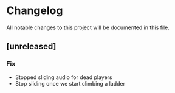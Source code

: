 # Changelog

All notable changes to this project will be documented in this file.

## [unreleased]

### Fix

- Stopped sliding audio for dead players
- Stop sliding once we start climbing a ladder

<!-- generated by git-cliff -->
